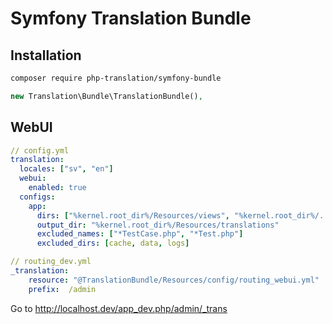 # Symfony Translation Bundle

## Installation

```bash
composer require php-translation/symfony-bundle
```

```php
new Translation\Bundle\TranslationBundle(),
```

## WebUI

```yaml
// config.yml
translation:
  locales: ["sv", "en"]
  webui:
    enabled: true
  configs:
    app:
      dirs: ["%kernel.root_dir%/Resources/views", "%kernel.root_dir%/../src"]
      output_dir: "%kernel.root_dir%/Resources/translations"
      excluded_names: ["*TestCase.php", "*Test.php"]
      excluded_dirs: [cache, data, logs]
```

```yaml
// routing_dev.yml
_translation:
    resource: "@TranslationBundle/Resources/config/routing_webui.yml"
    prefix:  /admin
```

Go to http://localhost.dev/app_dev.php/admin/_trans